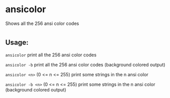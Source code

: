 # ansicolor
Shows all the 256 ansi color codes
#
## Usage:
``` ansicolor ```	print all the 256 ansi color codes

``` ansicolor -b ```	print all the 256 ansi color codes (background colored output)

``` ansicolor <n> ``` (0 <= n <= 255) print some strings in the n ansi color

``` ansicolor -b <n> ``` (0 <= n <= 255) print some strings in the n ansi color (background colored output)
